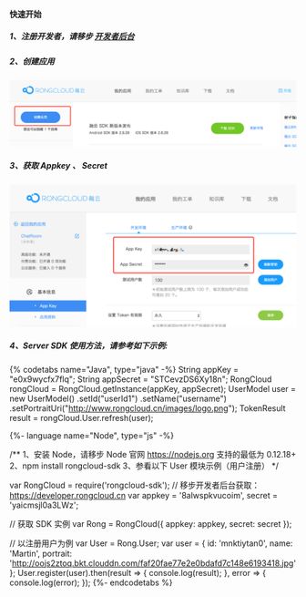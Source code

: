 #### 快速开始

##### 1、注册开发者，请移步 [开发者后台](https://developer.rongcloud.cn)

##### 2、创建应用

![](./images/create-app.jpg)

##### 3、获取 Appkey 、 Secret

![](./images/get-appkey.jpg)

##### 4、Server SDK 使用方法，请参考如下示例:
{% codetabs name="Java", type="java" -%}
String appKey = "e0x9wycfx7flq";
String appSecret = "STCevzDS6Xy18n";
RongCloud rongCloud = RongCloud.getInstance(appKey, appSecret);
UserModel user = new UserModel()
        .setId("userId1")
        .setName("username")
        .setPortraitUri("http://www.rongcloud.cn/images/logo.png");
TokenResult result = rongCloud.User.refresh(user);

{%- language name="Node", type="js" -%}

/**
	1、安装 Node，请移步 Node 官网 https://nodejs.org 支持的最低为 0.12.18+
	2、npm install rongcloud-sdk
	3、参看以下 User 模块示例（用户注册）
*/

var RongCloud = require('rongcloud-sdk');
// 移步开发者后台获取：https://developer.rongcloud.cn
var appkey = '8alwspkvucoim', 
	secret = 'yaicmsjl0a3LWz';

// 获取 SDK 实例
var Rong = RongCloud({
	appkey: appkey,
	secret: secret
});

// 以注册用户为例
var User = Rong.User;
var user = {
	id: 'mnktiytan0',
	name: 'Martin',
	portrait: 'http://oojs2ztoq.bkt.clouddn.com/faf20fae77e2e0bdafd7c148e6193418.jpg'
};
User.register(user).then(result => {
	console.log(result);
}, error => { 
	console.log(error);
});
{%- endcodetabs %}